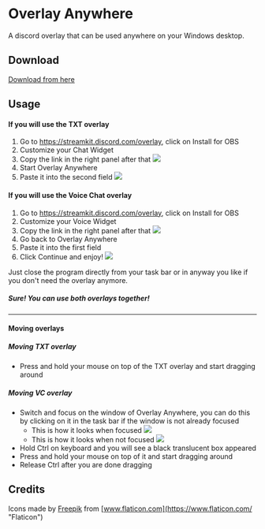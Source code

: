 # Overlay Anywhere

A discord overlay that can be used anywhere on your Windows desktop.

## Download

[Download from here](https://github.com/baconcowa/Overlay-Anywhere/releases)

## Usage

#### If you will use the TXT overlay

1. Go to https://streamkit.discord.com/overlay, click on Install for OBS 
2. Customize your Chat Widget
3. Copy the link in the right panel after that
![](https://i.pinimg.com/originals/15/5b/1e/155b1e26299ea4b6c27d76222d22def6.png)
4. Start Overlay Anywhere
5. Paste it into the second field
![](https://i.pinimg.com/originals/67/7a/30/677a304aaaac514e3b5f2c9f43d50339.png)

#### If you will use the Voice Chat overlay

1. Go to https://streamkit.discord.com/overlay, click on Install for OBS 
2. Customize your Voice Widget
3. Copy the link in the right panel after that
![](https://i.pinimg.com/originals/15/5b/1e/155b1e26299ea4b6c27d76222d22def6.png)
4. Go back to Overlay Anywhere
5. Paste it into the first field
6. Click Continue and enjoy!
![](https://i.pinimg.com/originals/38/8e/2b/388e2b81a3f60f82e2fdf394c6b2e05c.png)


Just close the program directly from your task bar or in anyway you like if you don't need the overlay anymore.

##### Sure! You can use both overlays together!
--- 
#### Moving overlays

##### Moving TXT overlay

* Press and hold your mouse on top of the TXT overlay and start dragging around

##### Moving VC overlay

- Switch and focus on the window of Overlay Anywhere, you can do this by clicking on it in the task bar if the window is not already focused
  - This is how it looks when focused ![](https://i.ibb.co/VCSrqWf/Capture.png)
  - This is how it looks when not focused ![](https://i.ibb.co/LpPWyg6/1.png)
- Hold Ctrl on keyboard and you will see a black translucent box appeared
- Press and hold your mouse on top of it and start dragging around
- Release Ctrl after you are done dragging

##### 

## Credits
Icons made by [Freepik](https://www.flaticon.com/authors/freepik "Freepik") from [www.flaticon.com](https://www.flaticon.com/ "Flaticon")

